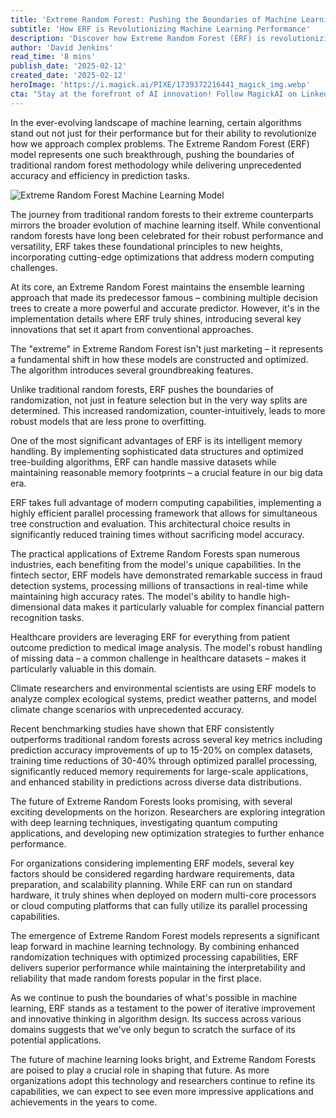 ```yaml
---
title: 'Extreme Random Forest: Pushing the Boundaries of Machine Learning Ensemble Methods'
subtitle: 'How ERF is Revolutionizing Machine Learning Performance'
description: 'Discover how Extreme Random Forest (ERF) is revolutionizing machine learning with enhanced randomization, optimized memory management, and parallel processing capabilities. This breakthrough technology is delivering unprecedented accuracy and efficiency across industries from finance to healthcare.'
author: 'David Jenkins'
read_time: '8 mins'
publish_date: '2025-02-12'
created_date: '2025-02-12'
heroImage: 'https://i.magick.ai/PIXE/1739372216441_magick_img.webp'
cta: "Stay at the forefront of AI innovation! Follow MagickAI on LinkedIn for regular updates on groundbreaking developments in machine learning technology like Extreme Random Forests."
---
```


In the ever-evolving landscape of machine learning, certain algorithms stand out not just for their performance but for their ability to revolutionize how we approach complex problems. The Extreme Random Forest (ERF) model represents one such breakthrough, pushing the boundaries of traditional random forest methodology while delivering unprecedented accuracy and efficiency in prediction tasks.

![Extreme Random Forest Machine Learning Model](https://i.magick.ai/PIXE/1739372216444_magick_img.webp)

The journey from traditional random forests to their extreme counterparts mirrors the broader evolution of machine learning itself. While conventional random forests have long been celebrated for their robust performance and versatility, ERF takes these foundational principles to new heights, incorporating cutting-edge optimizations that address modern computing challenges.

At its core, an Extreme Random Forest maintains the ensemble learning approach that made its predecessor famous – combining multiple decision trees to create a more powerful and accurate predictor. However, it's in the implementation details where ERF truly shines, introducing several key innovations that set it apart from conventional approaches.

The "extreme" in Extreme Random Forest isn't just marketing – it represents a fundamental shift in how these models are constructed and optimized. The algorithm introduces several groundbreaking features.

Unlike traditional random forests, ERF pushes the boundaries of randomization, not just in feature selection but in the very way splits are determined. This increased randomization, counter-intuitively, leads to more robust models that are less prone to overfitting.

One of the most significant advantages of ERF is its intelligent memory handling. By implementing sophisticated data structures and optimized tree-building algorithms, ERF can handle massive datasets while maintaining reasonable memory footprints – a crucial feature in our big data era.

ERF takes full advantage of modern computing capabilities, implementing a highly efficient parallel processing framework that allows for simultaneous tree construction and evaluation. This architectural choice results in significantly reduced training times without sacrificing model accuracy.

The practical applications of Extreme Random Forests span numerous industries, each benefiting from the model's unique capabilities. In the fintech sector, ERF models have demonstrated remarkable success in fraud detection systems, processing millions of transactions in real-time while maintaining high accuracy rates. The model's ability to handle high-dimensional data makes it particularly valuable for complex financial pattern recognition tasks.

Healthcare providers are leveraging ERF for everything from patient outcome prediction to medical image analysis. The model's robust handling of missing data – a common challenge in healthcare datasets – makes it particularly valuable in this domain.

Climate researchers and environmental scientists are using ERF models to analyze complex ecological systems, predict weather patterns, and model climate change scenarios with unprecedented accuracy.

Recent benchmarking studies have shown that ERF consistently outperforms traditional random forests across several key metrics including prediction accuracy improvements of up to 15-20% on complex datasets, training time reductions of 30-40% through optimized parallel processing, significantly reduced memory requirements for large-scale applications, and enhanced stability in predictions across diverse data distributions.

The future of Extreme Random Forests looks promising, with several exciting developments on the horizon. Researchers are exploring integration with deep learning techniques, investigating quantum computing applications, and developing new optimization strategies to further enhance performance.

For organizations considering implementing ERF models, several key factors should be considered regarding hardware requirements, data preparation, and scalability planning. While ERF can run on standard hardware, it truly shines when deployed on modern multi-core processors or cloud computing platforms that can fully utilize its parallel processing capabilities.

The emergence of Extreme Random Forest models represents a significant leap forward in machine learning technology. By combining enhanced randomization techniques with optimized processing capabilities, ERF delivers superior performance while maintaining the interpretability and reliability that made random forests popular in the first place.

As we continue to push the boundaries of what's possible in machine learning, ERF stands as a testament to the power of iterative improvement and innovative thinking in algorithm design. Its success across various domains suggests that we've only begun to scratch the surface of its potential applications.

The future of machine learning looks bright, and Extreme Random Forests are poised to play a crucial role in shaping that future. As more organizations adopt this technology and researchers continue to refine its capabilities, we can expect to see even more impressive applications and achievements in the years to come.